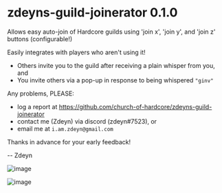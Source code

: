 # zdeyns-guild-joinerator 0.1.0
Allows easy auto-join of Hardcore guilds using 'join x', 'join y', and 'join z' buttons (configurable!)

Easily integrates with players who aren't using it! 
 - Others invite you to the guild after receiving a plain whisper from you, and 
 - You invite others via a pop-up in response to being whispered `"ginv"`

Any problems, PLEASE:
 - log a report at https://github.com/church-of-hardcore/zdeyns-guild-joinerator
 - contact me (Zdeyn) via discord (zdeyn#7523), or
 - email me at `i.am.zdeyn@gmail.com`

Thanks in advance for your early feedback!

-- Zdeyn

![image](https://user-images.githubusercontent.com/79044233/142138896-cebc9397-e898-4f75-b850-f2d817d89caf.png)

![image](https://user-images.githubusercontent.com/79044233/142138939-086aedcb-bedc-4dd1-808d-53f253910764.png)
